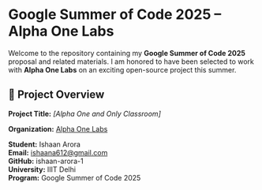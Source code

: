# Google Summer of Code 2025 – Alpha One Labs

Welcome to the repository containing my **Google Summer of Code 2025** proposal and related materials. I am honored to have been selected to work with **Alpha One Labs** on an exciting open-source project this summer.

## 🚀 Project Overview

**Project Title:** _[Alpha One and Only Classroom]_

**Organization:** [Alpha One Labs](https://alphaonelabs.com)

**Student:** Ishaan Arora  
**Email:** ishaana612@gmail.com  
**GitHub:** ishaan-arora-1  
**University:** IIIT Delhi  
**Program:** Google Summer of Code 2025  
